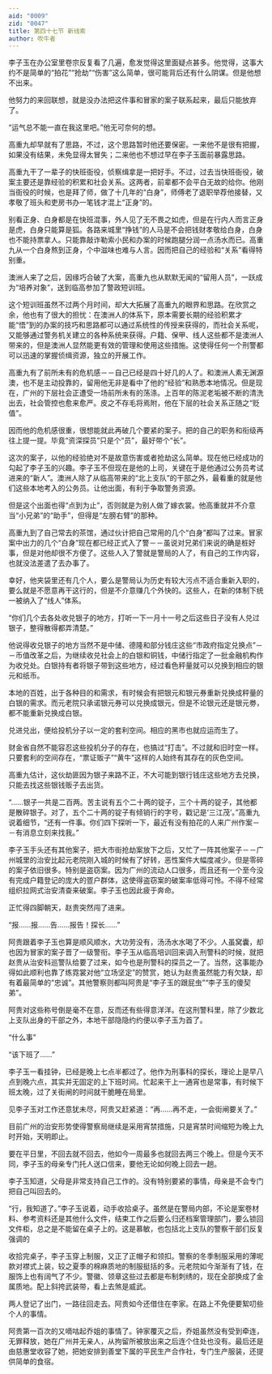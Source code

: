 ```yaml
---
aid: "0009"
zid: "0047"
title: 第四十七节 新线索
author: 吹牛者
---
```


李子玉在办公室里卷宗反复看了几遍，愈发觉得这里面疑点甚多。他觉得，这事大约不是简单的“拍花”“抢劫”“伤害”这么简单，很可能背后还有什么阴谋。但是他想不出来。

他努力的来回联想，就是没办法把这件事和冒家的案子联系起来，最后只能放弃了。

“运气总不能一直在我这里吧。”他无可奈何的想。

高重九却早就有了思路，不过，这个思路暂时他还要保密。一来他不是很有把握，如果没有结果，未免显得太冒失；二来他也不想过早在李子玉面前暴露思路。

高重九干了一辈子的快班衙役，侦察缉拿是一把好手。不过，过去当快班衙役，破案主要还是靠经验的积累和社会关系。这两者，前辈都不会平白无故的给你。他刚当衙役的时候，也是拜了师，做了十几年的“白身”，师傅老了退职举荐他接替，又孝敬了班头和吏房书办一笔钱才混上“正身”的。

别看正身、白身都是在快班混事，外人见了无不畏之如虎，但是在行内人而言正身是虎，白身只能算是狐。各路来城里“挣钱”的人马是不会把钱财孝敬给白身，白身也不能持票拿人。只能靠敲诈勒索小民和办案的时候跑腿分润一点汤水而已。高重九从一个白身熬到正身，个中滋味也难与人言。因而把自己的经验和“关系”看得特别重。

澳洲人来了之后，因缘巧合破了大案，高重九也从默默无闻的“留用人员”，一跃成为“培养对象”，送到临高参加了警政短训班。

这个短训班虽然不过两个月时间，却大大拓展了高重九的眼界和思路。在欣赏之余，他也有了很大的担忧：在澳洲人的体系下，原本需要长期的经验积累才能“悟”到的办案的技巧和思路都可以通过系统性的传授来获得的，而社会关系呢，又能够通过警务机关建立的各种系统来获得。户籍、保甲、线人这些都不是澳洲人带来的，但是澳洲人显然能更有效的管理和使用这些措施。这使得任何一个刑警都可以迅速的掌握侦缉资源，独立的开展工作。

高重九有了前所未有的危机感－－自己已经是四十好几的人了。和澳洲人素无渊源澳，也不是主动投靠的，留用他无非是看中了他的“经验”和熟悉本地情况。但是现在，广州的下层社会正遭受一场前所未有的荡涤。上百年的陈泥老垢被不断的清洗出去，社会管控也愈来愈严。皮之不存毛将焉附，他在下层的社会关系正随之“贬值”。

因而他的危机感很重，很想能就此再破几个要紧的案子。把的自己的职务和衔级再往上提一提。毕竟“资深探员”只是个“员”，最好带个“长”。

这次的案子，以他的经验绝对不是故意伤害或者抢劫这么简单。现在他已经成功的勾起了李子玉的兴趣。李子玉不但现在是他的上司，关键在于是他通过公务员考试进来的“新人”。澳洲人除了从临高带来的“北上支队”的干部之外，最看重的就是他们这些本地考入的公务员。让他出面，有利于争取警务资源。

但是这个出面也得“点到为止”，否则就是为别人做了嫁衣裳。他高重就并不介意当“小兄弟”的“助手”，但得是“左膀右臂”的那种。



高重九到了自己常去的茶馆，通过伙计把自己常用的几个“白身”都叫了过来。冒家案中出力的几个“白身”现在都已经正式入了警－－虽说对兄弟们来说的确是桩好事，但是对他却很不方便了。这些人入了警就是警局的人了，有自己的工作内容，也就没法差遣了去办事了。

幸好，他夹袋里还有几个人，要么是警局认为历史有较大污点不适合重新入职的，要么就是不愿意再干这行的，但是不介意赚几个外快的。这些人，在新的体制下统一被纳入了“线人”体系。

“你们几个去各处收兑银子的地方，打听一下一月十一号之后这些日子没有人兑过银子，整得散得都弄清楚。”

他说得收兑银子的地方当然不是中储、德隆和部分钱庄这些“市政府指定兑换点”－－币值改革之后，为继续收兑社会上的白银和铜钱，中储行指定了一批金融机构作为收兑处。白银持有者将银子带到这些地方，经过看色秤量就可以兑换到相应的银元和纸币。

本地的百姓，出于各种目的和需求，有时候会有把银元和银元券重新兑换成秤量的白银的需求。而元老院只承诺银元券可以兑换成银元，但是不论银元还是银元劵，都不能重新兑换成白银。

兑进兑出，便给投机分子以一定的套利空间。相应的黑市也就应运而生了。

财金省自然不能容忍这些投机分子的存在，也搞过“打击”。不过就和旧时空一样。只要套利的空间存在，“票证贩子”“黄牛”这样的人始终有其存在的灰色空间。

高重九估计，这伙劫匪因为银子来路不正，不大可能到银行钱庄这些地方去兑换，只能去找这些银钱贩子去出货。

“……银子一共是二百两。苦主说有五个二十两的锭子，三个十两的锭子，其他都是散碎银子。对了，五个二十两的锭子有倾销行的字号，戳记是‘三江茂’。”高重九说着细节，“还有一件事。你们四下探听一下，最近有没有拍花的人来广州作案－－有消息立刻来找我。”

李子玉手头还有其他案子，把大市街抢劫案放下之后，又忙了一阵其他案子－－广州城里的治安比起元老院刚入城的时候有了好转，恶性案件大幅度减少。但是零碎的案子依旧很多。特别是盗窃案。因为广州的流动人口很多，而且还有一个至今没有完成户籍登记的庞大的疍户群体，这使得盗窃案的破案率低得可怜。不得不经常组织拉网式治安清查来破案。李子玉也因此疲于奔命。

正忙得四脚朝天，赵贵突然闯了进来。

“报……报……告……报告！探长……”

阿贵跟着李子玉也算是顺风顺水，大功劳没有，汤汤水水喝了不少。人虽窝囊，却也因为冒家的案子晋了一级警衔。李子玉从临高培训回来调入刑警科的时候，就把赵贵从治安科巡警队给要了过来，如今也是刑警科的探员之一了。当然，这事能办得如此顺利也靠了练霓裳对他“立场坚定”的赞赏，她认为赵贵虽然能力有欠缺，却有着最简单的“忠诚”。其他警察则都叫阿贵是“李子玉的跟屁虫”“李子玉的傻契弟”。

阿贵对这些称号倒是毫不在意，反而还有些得意洋洋。在这刑警科里，除了少数北上支队出身的干部之外，本地干部隐隐约约便以李子玉为首了。

“什么事”

“该下班了……”

李子玉一看挂钟，已经是晚上七点半都过了。他作为刑事科的探长，理论上是早八点到晚六点，其实并无固定的上下班时间。忙起来干上一通宵也是常事，有时候下班太晚，过了关街闸的时间就干脆睡在局里。

见李子玉对工作还意犹未尽，阿贵又赶紧道：“再……再不走，一会街闸要关了。”

目前广州的治安形势使得警察局继续是采用宵禁措施，只是宵禁时间缩短为晚上九时开始，天明即止。

要在平日里，不回去就不回去，他如今一周最多也就回去两三个晚上。但是今天不同，李子玉的母亲专门托人送口信来，要他无论如何晚上回去一趟。

李子玉知道，父母是非常支持自己工作的。没有特别要紧的事情，母亲是不会专门把自己叫回去的。

“行，我知道了。”李子玉说着，动手收拾桌子。虽然是在警局内部，不论是案卷材料、参考资料还是其他什么文件，结束工作之后要么归还档案管理部门，要么锁回文件柜，总之是不能留在桌子上的。这是慕敏，也包括北上支队的警察干部们反复强调的

收拾完桌子，李子玉穿上制服，又正了正帽子和领扣。警察的冬季制服采用的薄呢款对襟式上装，较之夏季的棉麻质地的制服挺括的多。元老院如今渐渐有了钱，在服饰上也有阔气了不少。警徽、领章这些过去都是布制刺绣的，现在全部换成了金属质地。配上斜挎武装带，看上去煞是威武。

两人登记了出门，一路往回走去。阿贵如今还借住在李家。在路上不免便要絮叨些个人的事情。

阿贵第一百次的又嘀咕起乔姐的事情了。钟家覆灭之后，乔姐虽然没有受到牵连，无罪释放，她在广州并无亲人，从拘留所被放出来之后连个住处也没有。最后还是由慈惠堂收容了她，把她安排到善堂下属的平民生产合作社，专门生产服装，还提供简单的食宿。


